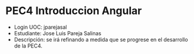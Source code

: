 # PEC4 Introduccion Angular
* Login UOC: jparejasal
* Estudiante: Jose Luis Pareja Salinas
* Descripción: se irá refinando a medida que se progrese en el desarrollo de la PEC4. 
